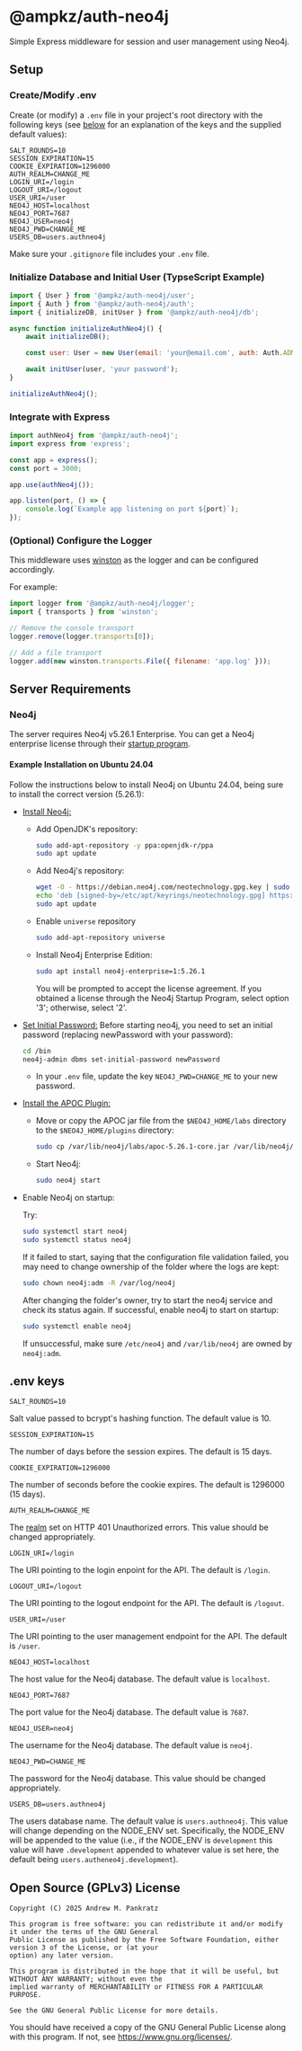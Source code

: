 # @ampkz/auth-neo4j

Simple Express middleware for session and user management using Neo4j.

## Setup

### Create/Modify .env

Create (or modify) a `.env` file in your project's root directory with the following keys (see [below](#env-keys) for an explanation of the keys and the supplied default values):

```
SALT_ROUNDS=10
SESSION_EXPIRATION=15
COOKIE_EXPIRATION=1296000
AUTH_REALM=CHANGE_ME
LOGIN_URI=/login
LOGOUT_URI=/logout
USER_URI=/user
NEO4J_HOST=localhost
NEO4J_PORT=7687
NEO4J_USER=neo4j
NEO4J_PWD=CHANGE_ME
USERS_DB=users.authneo4j
```

Make sure your `.gitignore` file includes your `.env` file.

### Initialize Database and Initial User (TypseScript Example)

```js
import { User } from '@ampkz/auth-neo4j/user';
import { Auth } from '@ampkz/auth-neo4j/auth';
import { initializeDB, initUser } from '@ampkz/auth-neo4j/db';

async function initializeAuthNeo4j() {
    await initializeDB();

    const user: User = new User(email: 'your@email.com', auth: Auth.ADMIN);

    await initUser(user, 'your password');
}

initializeAuthNeo4j();
```

### Integrate with Express

```js
import authNeo4j from '@ampkz/auth-neo4j';
import express from 'express';

const app = express();
const port = 3000;

app.use(authNeo4j());

app.listen(port, () => {
	console.log(`Example app listening on port ${port}`);
});
```

### (Optional) Configure the Logger

This middleware uses [winston](https://www.npmjs.com/package/winston) as the logger and can be configured accordingly.

For example:

```js
import logger from '@ampkz/auth-neo4j/logger';
import { transports } from 'winston';

// Remove the console transport
logger.remove(logger.transports[0]);

// Add a file transport
logger.add(new winston.transports.File({ filename: 'app.log' }));
```

## Server Requirements

### Neo4j

The server requires Neo4j v5.26.1 Enterprise. You can get a Neo4j enterprise license through their [startup program](https://neo4j.com/startup-program/ 'Neo4j Startup Program').

#### Example Installation on Ubuntu 24.04

Follow the instructions below to install Neo4j on Ubuntu 24.04, being sure to install the correct version (5.26.1):

- [Install Neo4j:](https://neo4j.com/docs/operations-manual/current/installation/linux/debian/ 'Neo4j')
    - Add OpenJDK's repository:
        ```bash
        sudo add-apt-repository -y ppa:openjdk-r/ppa
        sudo apt update
        ```
    - Add Neo4j's repository:
        ```bash
        wget -O - https://debian.neo4j.com/neotechnology.gpg.key | sudo gpg --dearmor -o /etc/apt/keyrings/neotechnology.gpg
        echo 'deb [signed-by=/etc/apt/keyrings/neotechnology.gpg] https://debian.neo4j.com stable 5' | sudo tee -a /etc/apt/sources.list.d/neo4j.list
        sudo apt update
        ```
    - Enable `universe` repository
        ```bash
        sudo add-apt-repository universe
        ```
    - Install Neo4j Enterprise Edition:
        ```bash
        sudo apt install neo4j-enterprise=1:5.26.1
        ```
        You will be prompted to accept the license agreement. If you obtained a license through the Neo4j Startup Program, select option '3'; otherwise, select '2'.
- [Set Initial Password:](https://neo4j.com/docs/operations-manual/2025.01/configuration/set-initial-password/ 'Neo4j Set Initial Password')
  Before starting neo4j, you need to set an initial password (replacing newPassword with your password):

    ```bash
    cd /bin
    neo4j-admin dbms set-initial-password newPassword
    ```

    - In your `.env` file, update the key `NEO4J_PWD=CHANGE_ME` to your new password.

- [Install the APOC Plugin:](https://neo4j.com/docs/apoc/current/installation/ 'Install the APOC plugin')
    - Move or copy the APOC jar file from the `$NEO4J_HOME/labs` directory to the `$NEO4J_HOME/plugins` directory:
        ```bash
        sudo cp /var/lib/neo4j/labs/apoc-5.26.1-core.jar /var/lib/neo4j/plugins
        ```
    - Start Neo4j:
        ```bash
        sudo neo4j start
        ```
- Enable Neo4j on startup:

    Try:

    ```bash
    sudo systemctl start neo4j
    sudo systemctl status neo4j
    ```

    If it failed to start, saying that the configuration file validation failed, you may need to change ownership of the folder where the logs are kept:

    ```bash
    sudo chown neo4j:adm -R /var/log/neo4j
    ```

    After changing the folder's owner, try to start the neo4j service and check its status again. If successful, enable neo4j to start on startup:

    ```bash
    sudo systemctl enable neo4j
    ```

    If unsuccessful, make sure `/etc/neo4j` and `/var/lib/neo4j` are owned by `neo4j:adm`.

## .env keys

```
SALT_ROUNDS=10
```

Salt value passed to bcrypt's hashing function. The default value is 10.

```
SESSION_EXPIRATION=15
```

The number of days before the session expires. The default is 15 days.

```
COOKIE_EXPIRATION=1296000
```

The number of seconds before the cookie expires. The default is 1296000 (15 days).

```
AUTH_REALM=CHANGE_ME
```

The [realm](https://developer.mozilla.org/en-US/docs/Web/HTTP/Reference/Headers/WWW-Authenticate#realm) set on HTTP 401 Unauthorized errors. This value should be changed appropriately.

```
LOGIN_URI=/login
```

The URI pointing to the login enpoint for the API. The default is `/login`.

```
LOGOUT_URI=/logout
```

The URI pointing to the logout endpoint for the API. The default is `/logout`.

```
USER_URI=/user
```

The URI pointing to the user management endpoint for the API. The default is `/user`.

```
NEO4J_HOST=localhost
```

The host value for the Neo4j database. The default value is `localhost`.

```
NEO4J_PORT=7687
```

The port value for the Neo4j database. The default value is `7687`.

```
NEO4J_USER=neo4j
```

The username for the Neo4j database. The default value is `neo4j`.

```
NEO4J_PWD=CHANGE_ME
```

The password for the Neo4j database. This value should be changed appropriately.

```
USERS_DB=users.authneo4j
```

The users database name. The default value is `users.authneo4j`. This value will change depending on the NODE_ENV set. Specifically, the NODE_ENV will be appended to the value (i.e., if the NODE_ENV is `development` this value will have `.development` appended to whatever value is set here, the default being `users.autheneo4j.development`).

## Open Source (GPLv3) License

    Copyright (C) 2025 Andrew M. Pankratz

    This program is free software: you can redistribute it and/or modify it under the terms of the GNU General
    Public License as published by the Free Software Foundation, either version 3 of the License, or (at your
    option) any later version.

    This program is distributed in the hope that it will be useful, but WITHOUT ANY WARRANTY; without even the
    implied warranty of MERCHANTABILITY or FITNESS FOR A PARTICULAR PURPOSE.

    See the GNU General Public License for more details.

You should have received a copy of the GNU General Public License along with this program. If not, see <https://www.gnu.org/licenses/>.
